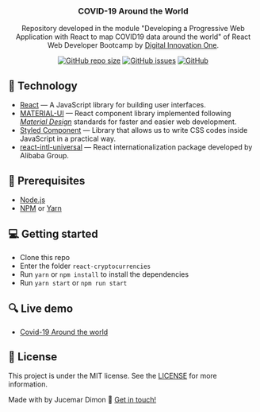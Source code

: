 <h3 align="center">
COVID-19 Around the World
</h3>
<p align="center">
Repository developed in the module "Developing a Progressive Web Application with React to map COVID19 data around the world" of React Web Developer Bootcamp by <a href="https://digitalinnovation.one/">Digital Innovation One</a>.
</p>

<p align="center">
 <a href="https://github.com/jucemar/covid19-around-world">
<img alt="GitHub repo size" src="https://img.shields.io/github/repo-size/jucemar/covid19-around-world"></a>
  <a href="https://github.com/jucemar/covid19-around-world/issues"><img alt="GitHub issues" src="https://img.shields.io/github/issues/jucemar/covid19-around-world"></a> <a href="https://github.com/jucemar/covid19-around-world/blob/master/LICENSE"><img alt="GitHub" src="https://img.shields.io/github/license/jucemar/covid19-around-world"></a>
</p>

## :hammer: Technology
-  <a href="https://reactjs.org">React</a> — A JavaScript library for building user interfaces.
-  <a href="https://dfee.github.io/rbx/">MATERIAL-UI</a> — React component library implemented following [_Material Design_](https://material.io/) standards for faster and easier web development.
-  <a href="https://styled-components.com">Styled Component</a> — Library that allows us to write CSS codes inside JavaScript in a practical way.
-  <a href="https://github.com/alibaba/react-intl-universal">react-intl-universal</a> — React internationalization package developed by Alibaba Group.

## :pushpin: Prerequisites
-   [Node.js](https://nodejs.org/en/)
-   [NPM](https://www.npmjs.com/) or [Yarn](https://yarnpkg.com/pt-BR/docs/install)

## :computer: Getting started

-   Clone this repo
-  Enter the folder `react-cryptocurrencies`
-  Run `yarn` or `npm install` to install the dependencies
-  Run `yarn start` or `npm run start`

## :mag: Live demo
- [Covid-19 Around the world](https://covid19-around-world.netlify.app/)

## :memo: License
This project is under the MIT license. See the [LICENSE](https://github.com/jucemar/covid19-around-world/blob/master/LICENSE) for more information.



Made with by Jucemar Dimon  👋  [Get in touch!](https://www.linkedin.com/in/jucemar-dimon/)
